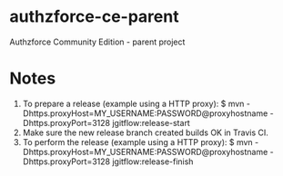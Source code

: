 # authzforce-ce-parent
Authzforce Community Edition - parent project

# Notes
1. To prepare a release (example using a HTTP proxy):
    $ mvn -Dhttps.proxyHost=MY_USERNAME:PASSWORD@proxyhostname -Dhttps.proxyPort=3128 jgitflow:release-start
2. Make sure the new release branch created builds OK in Travis CI.
3. To perform the release (example using a HTTP proxy):
    $ mvn -Dhttps.proxyHost=MY_USERNAME:PASSWORD@proxyhostname -Dhttps.proxyPort=3128 jgitflow:release-finish

